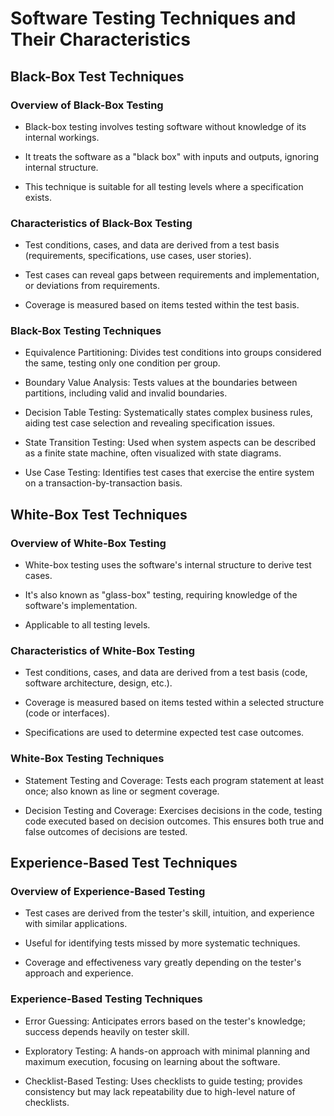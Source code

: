 # Software Testing Techniques and Their Characteristics

## Black-Box Test Techniques

### Overview of Black-Box Testing

- Black-box testing involves testing software without knowledge of its internal workings.

- It treats the software as a "black box" with inputs and outputs, ignoring internal structure.

- This technique is suitable for all testing levels where a specification exists.

### Characteristics of Black-Box Testing

- Test conditions, cases, and data are derived from a test basis (requirements, specifications, use cases, user stories).

- Test cases can reveal gaps between requirements and implementation, or deviations from requirements.

- Coverage is measured based on items tested within the test basis.

### Black-Box Testing Techniques

- Equivalence Partitioning: Divides test conditions into groups considered the same, testing only one condition per group.

- Boundary Value Analysis: Tests values at the boundaries between partitions, including valid and invalid boundaries.

- Decision Table Testing: Systematically states complex business rules, aiding test case selection and revealing specification issues.

- State Transition Testing: Used when system aspects can be described as a finite state machine, often visualized with state diagrams.

- Use Case Testing: Identifies test cases that exercise the entire system on a transaction-by-transaction basis.

## White-Box Test Techniques

### Overview of White-Box Testing

- White-box testing uses the software's internal structure to derive test cases.

- It's also known as "glass-box" testing, requiring knowledge of the software's implementation.

- Applicable to all testing levels.

### Characteristics of White-Box Testing

- Test conditions, cases, and data are derived from a test basis (code, software architecture, design, etc.).

- Coverage is measured based on items tested within a selected structure (code or interfaces).

- Specifications are used to determine expected test case outcomes.

### White-Box Testing Techniques

- Statement Testing and Coverage: Tests each program statement at least once; also known as line or segment coverage.

- Decision Testing and Coverage: Exercises decisions in the code, testing code executed based on decision outcomes.  This ensures both true and false outcomes of decisions are tested.

## Experience-Based Test Techniques

### Overview of Experience-Based Testing

- Test cases are derived from the tester's skill, intuition, and experience with similar applications.

- Useful for identifying tests missed by more systematic techniques.

- Coverage and effectiveness vary greatly depending on the tester's approach and experience.

### Experience-Based Testing Techniques

- Error Guessing: Anticipates errors based on the tester's knowledge; success depends heavily on tester skill.

- Exploratory Testing: A hands-on approach with minimal planning and maximum execution, focusing on learning about the software.

- Checklist-Based Testing: Uses checklists to guide testing; provides consistency but may lack repeatability due to high-level nature of checklists.

